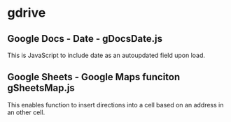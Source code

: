 # gdrive

## Google Docs - Date - gDocsDate.js 

This is JavaScript to include date as an autoupdated field upon load. 


## Google Sheets - Google Maps funciton gSheetsMap.js

This enables function to insert directions into a cell based on an address in an other cell. 